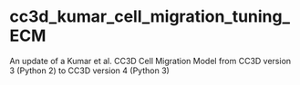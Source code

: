 # cc3d_kumar_cell_migration_tuning_ECM
An update of a Kumar et al. CC3D Cell Migration Model from CC3D version 3 (Python 2) to CC3D version 4 (Python 3)
